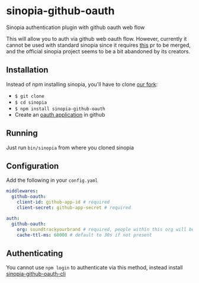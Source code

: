# sinopia-github-oauth
Sinopia authentication plugin with github oauth web flow

This will allow you to auth via github web oauth flow. However, currently it cannot be used with standard sinopia since it requires [this](https://github.com/rlidwka/sinopia/pull/395) pr to be merged, and the official sinopia project seems to be a bit abandoned by its creators.

## Installation
Instead of npm installing sinopia, you'll have to clone [our fork](https://github.com/soundtrackyourbrand/sinopia):

* `$ git clone `
* `$ cd sinopia`
* `$ npm install sinopia-github-oauth`
* Create an [oauth application](https://github.com/settings/applications/new) in github

## Running
Just run `bin/sinopia` from where you cloned sinopia

## Configuration
Add the following in your `config.yaml`
```yaml
middlewares:
  github-oauth:
    client-id: github-app-id # required
    client-secret: github-app-secret # required

auth:
  github-oauth:
    org: soundtrackyourbrand # required, people within this org will be able to auth
    cache-ttl-ms: 60000 # default to 30s if not present
```

## Authenticating
You cannot use `npm login` to authenticate via this method, instead install [sinopia-github-oauth-cli](https://github.com/soundtrackyourbrand/sinopia-github-oauth-cli)
